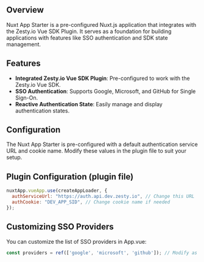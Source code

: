 ## Overview
Nuxt App Starter is a pre-configured Nuxt.js application that integrates with the Zesty.io Vue SDK Plugin. It serves as a foundation for building applications with features like SSO authentication and SDK state management.

## Features
- __Integrated Zesty.io Vue SDK Plugin__: Pre-configured to work with the Zesty.io Vue SDK.
- __SSO Authentication__: Supports Google, Microsoft, and GitHub for Single Sign-On.
- __Reactive Authentication State__: Easily manage and display authentication states.


## Configuration
The Nuxt App Starter is pre-configured with a default authentication service URL and cookie name. Modify these values in the plugin file to suit your setup.

## Plugin Configuration (plugin file)
```javascript
nuxtApp.vueApp.use(createAppLoader, {
  authServiceUrl: "https://auth.api.dev.zesty.io", // Change this URL
  authCookie: "DEV_APP_SID", // Change cookie name if needed
});
```

## Customizing SSO Providers
You can customize the list of SSO providers in App.vue:

```js
const providers = ref(['google', 'microsoft', 'github']); // Modify as needed
```

